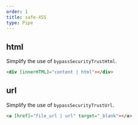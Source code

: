 ```yaml
---
order: 1
title: safe-XSS
type: Pipe
---
```


## html

Simplify the use of `bypassSecurityTrustHtml`.

```html
<div [innerHTML]="content | html"></div>
```

## url

Simplify the use of `bypassSecurityTrustUrl`.

```html
<a [href]="file_url | url" target="_blank"></a>
```
